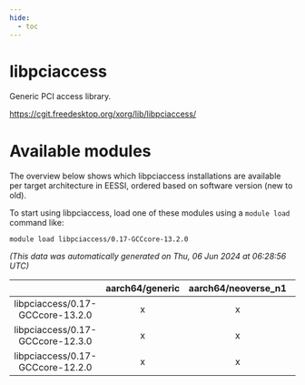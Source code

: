 ```yaml
---
hide:
  - toc
---
```


libpciaccess
============


Generic PCI access library.

https://cgit.freedesktop.org/xorg/lib/libpciaccess/
# Available modules


The overview below shows which libpciaccess installations are available per target architecture in EESSI, ordered based on software version (new to old).

To start using libpciaccess, load one of these modules using a `module load` command like:

```shell
module load libpciaccess/0.17-GCCcore-13.2.0
```

*(This data was automatically generated on Thu, 06 Jun 2024 at 06:28:56 UTC)*  

| |aarch64/generic|aarch64/neoverse_n1|aarch64/neoverse_v1|x86_64/generic|x86_64/amd/zen2|x86_64/amd/zen3|x86_64/intel/haswell|x86_64/intel/skylake_avx512|
| :---: | :---: | :---: | :---: | :---: | :---: | :---: | :---: | :---: |
|libpciaccess/0.17-GCCcore-13.2.0|x|x|x|x|x|x|x|x|
|libpciaccess/0.17-GCCcore-12.3.0|x|x|x|x|x|x|x|x|
|libpciaccess/0.17-GCCcore-12.2.0|x|x|x|x|x|x|x|x|
